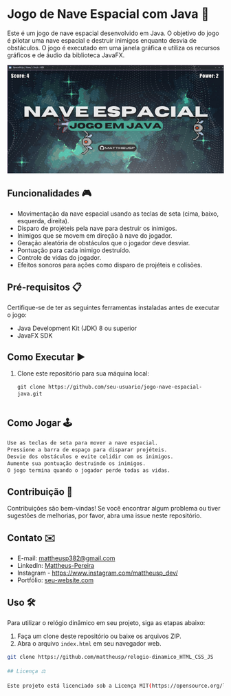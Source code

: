 # Jogo de Nave Espacial com Java :rocket:

Este é um jogo de nave espacial desenvolvido em Java. O objetivo do jogo é pilotar uma nave espacial e destruir inimigos enquanto desvia de obstáculos. O jogo é executado em uma janela gráfica e utiliza os recursos gráficos e de áudio da biblioteca JavaFX.

![Tumbnail](/assets/thumb.png)

## Funcionalidades :video_game:

- Movimentação da nave espacial usando as teclas de seta (cima, baixo, esquerda, direita).
- Disparo de projéteis pela nave para destruir os inimigos.
- Inimigos que se movem em direção à nave do jogador.
- Geração aleatória de obstáculos que o jogador deve desviar.
- Pontuação para cada inimigo destruído.
- Controle de vidas do jogador.
- Efeitos sonoros para ações como disparo de projéteis e colisões.

## Pré-requisitos :clipboard:

Certifique-se de ter as seguintes ferramentas instaladas antes de executar o jogo:

- Java Development Kit (JDK) 8 ou superior
- JavaFX SDK

## Como Executar :arrow_forward:

1. Clone este repositório para sua máquina local:

   ```shell
   git clone https://github.com/seu-usuario/jogo-nave-espacial-java.git


## Como Jogar :joystick:

    Use as teclas de seta para mover a nave espacial.
    Pressione a barra de espaço para disparar projéteis.
    Desvie dos obstáculos e evite colidir com os inimigos.
    Aumente sua pontuação destruindo os inimigos.
    O jogo termina quando o jogador perde todas as vidas.


## Contribuição :raising_hand:

Contribuições são bem-vindas! Se você encontrar algum problema ou tiver sugestões de melhorias, por favor, abra uma issue neste repositório.


## Contato ✉️

- E-mail: mattheusp382@gmail.com
- LinkedIn: [Mattheus-Pereira](https://www.linkedin.com/in/mattheuspereira/)
- Instagram - https://www.instagram.com/mattheusp_dev/
- Portfólio: [seu-website.com](https://www.seu-website.com)


## Uso 🛠️

Para utilizar o relógio dinâmico em seu projeto, siga as etapas abaixo:

1. Faça um clone deste repositório ou baixe os arquivos ZIP.
2. Abra o arquivo `index.html` em seu navegador web.

```bash
git clone https://github.com/mattheusp/relogio-dinamico_HTML_CSS_JS

## Licença ⚖️

Este projeto está licenciado sob a Licença MIT(https://opensource.org/licenses/MIT) - consulte o arquivo [LICENSE.md](LICENSE.md) para obter mais detalhes.